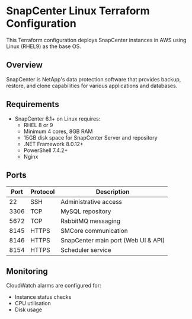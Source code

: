 # SnapCenter Linux Terraform Configuration

This Terraform configuration deploys SnapCenter instances in AWS using Linux (RHEL9) as the base OS.

## Overview

SnapCenter is NetApp's data protection software that provides backup, restore, and clone capabilities for various applications and databases.

## Requirements

- SnapCenter 6.1+ on Linux requires:
  - RHEL 8 or 9
  - Minimum 4 cores, 8GB RAM
  - 15GB disk space for SnapCenter Server and repository
  - .NET Framework 8.0.12+
  - PowerShell 7.4.2+
  - Nginx

## Ports

| Port | Protocol | Description |
|------|----------|-------------|
| 22 | SSH | Administrative access |
| 3306 | TCP | MySQL repository |
| 5672 | TCP | RabbitMQ messaging |
| 8145 | HTTPS | SMCore communication |
| 8146 | HTTPS | SnapCenter main port (Web UI & API) |
| 8154 | HTTPS | Scheduler service |

## Monitoring

CloudWatch alarms are configured for:
- Instance status checks
- CPU utilisation
- Disk usage
